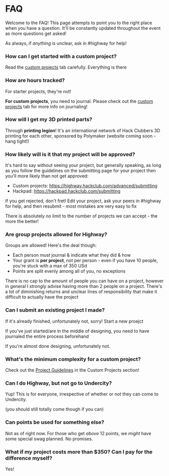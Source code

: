 # FAQ

Welcome to the FAQ! This page attempts to point you to the right place when you have a question. It'll be constantly updated throughout the event as more questions get asked!

As always, if *anything* is unclear, ask in #highway for help!

### How can I get started with a custom project?
Read the [custom projects](/advanced) tab carefully. Everything is there

### How are hours tracked?
For starter projects, they're not!

**For custom projects**, you need to journal. Please check out the [custom projects](/advanced) tab for more info on journaling!

### How will I get my 3D printed parts?
Through **printing legion**! It's an international network of Hack Clubbers 3D printing for each other, sponsored by Polymaker (website coming soon - hang tight!)

### How likely will is it that my project will be approved?

It's hard to say without seeing your project, but generally speaking, as long as you follow the guidelines on the submitting page for your project then you'll more likely than not get approved:

- Custom projects: https://highway.hackclub.com/advanced/submitting
- Hackpad: https://hackpad.hackclub.com/submitting

If you get rejected, don't fret! Edit your project, ask your peers in #highway for help, and then resubmit - most mistakes are very easy to fix

There is absolutely *no* limit to the number of projects we can accept - the more the better!

### Are group projects allowed for Highway?

Groups are allowed! Here's the deal though:

- Each person must journal & indicate what they did & how 
- Your grant is **per project**, not per person - even if you have 10 people, you're stuck with a max of 350 USd
- Points are split evenly among all of you, no exceptions

There is no cap to the amount of people you can have on a project, however in general I *strongly* advise having more than 2 people on a project. There's a lot of diminishing returns and unclear lines of responsibility that make it difficult to actually have the project

### Can I submit an existing project I made?

If it's already finished, unfortunately not, sorry! Start a new proejct

If you've just started/are in the middle of designing, you need to have journaled the entire process beforehand

If you're almost done designing, unfortunately not.

### What's the minimum complexity for a custom project?

Check out the [Project Guidelines](/advanced/project-guidelines) in the Custom Projects section!

### Can I do Highway, but not go to Undercity?

Yup! This is for everyone, irrespective of whether or not they can come to Undercity.

(you should still totally come though if you can)

### Can points be used for something else?

Not as of right now. For those who get *above* 12 points, we *might* have some special swag planned. No promises.

### What if my project costs more than $350? Can I pay for the difference myself?
Yes!

